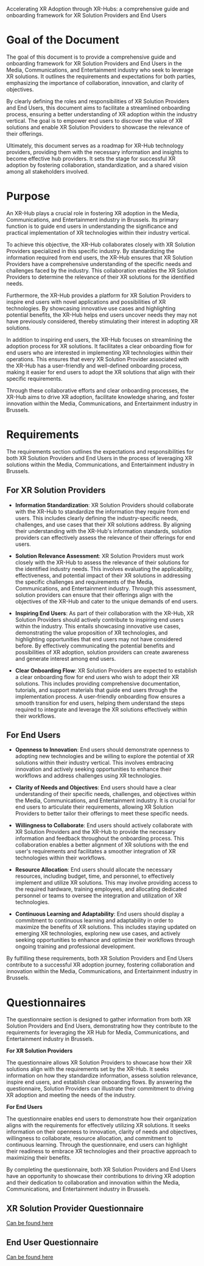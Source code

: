 Accelerating XR Adoption through XR-Hubs: a comprehensive guide and onboarding framework for XR Solution Providers and End Users

Goal of the Document
====================

The goal of this document is to provide a comprehensive guide and onboarding framework for XR Solution Providers and End Users in the Media, Communications, and Entertainment industry who seek to leverage XR solutions. It outlines the requirements and expectations for both parties, emphasizing the importance of collaboration, innovation, and clarity of objectives.

By clearly defining the roles and responsibilities of XR Solution Providers and End Users, this document aims to facilitate a streamlined onboarding process, ensuring a better understanding of XR adoption within the industry vertical. The goal is to empower end users to discover the value of XR solutions and enable XR Solution Providers to showcase the relevance of their offerings.

Ultimately, this document serves as a roadmap for XR-Hub technology providers, providing them with the necessary information and insights to become effective hub providers. It sets the stage for successful XR adoption by fostering collaboration, standardization, and a shared vision among all stakeholders involved.

Purpose
=======

An XR-Hub plays a crucial role in fostering XR adoption in the Media, Communications, and Entertainment industry in Brussels. Its primary function is to guide end users in understanding the significance and practical implementation of XR technologies within their industry vertical.

To achieve this objective, the XR-Hub collaborates closely with XR Solution Providers specialized in this specific industry. By standardizing the information required from end users, the XR-Hub ensures that XR Solution Providers have a comprehensive understanding of the specific needs and challenges faced by the industry. This collaboration enables the XR Solution Providers to determine the relevance of their XR solutions for the identified needs.

Furthermore, the XR-Hub provides a platform for XR Solution Providers to inspire end users with novel applications and possibilities of XR technologies. By showcasing innovative use cases and highlighting potential benefits, the XR-Hub helps end users uncover needs they may not have previously considered, thereby stimulating their interest in adopting XR solutions.

In addition to inspiring end users, the XR-Hub focuses on streamlining the adoption process for XR solutions. It facilitates a clear onboarding flow for end users who are interested in implementing XR technologies within their operations. This ensures that every XR Solution Provider associated with the XR-Hub has a user-friendly and well-defined onboarding process, making it easier for end users to adopt the XR solutions that align with their specific requirements.

Through these collaborative efforts and clear onboarding processes, the XR-Hub aims to drive XR adoption, facilitate knowledge sharing, and foster innovation within the Media, Communications, and Entertainment industry in Brussels.

Requirements
============

The requirements section outlines the expectations and responsibilities for both XR Solution Providers and End Users in the process of leveraging XR solutions within the Media, Communications, and Entertainment industry in Brussels.

For XR Solution Providers
-------------------------

*   **Information Standardization**: XR Solution Providers should collaborate with the XR-Hub to standardize the information they require from end users. This includes clearly defining the industry-specific needs, challenges, and use cases that their XR solutions address. By aligning their understanding with the XR-Hub's information standards, solution providers can effectively assess the relevance of their offerings for end users.
    

*   **Solution Relevance Assessment**: XR Solution Providers must work closely with the XR-Hub to assess the relevance of their solutions for the identified industry needs. This involves evaluating the applicability, effectiveness, and potential impact of their XR solutions in addressing the specific challenges and requirements of the Media, Communications, and Entertainment industry. Through this assessment, solution providers can ensure that their offerings align with the objectives of the XR-Hub and cater to the unique demands of end users.
    

*   **Inspiring End Users**: As part of their collaboration with the XR-Hub, XR Solution Providers should actively contribute to inspiring end users within the industry. This entails showcasing innovative use cases, demonstrating the value proposition of XR technologies, and highlighting opportunities that end users may not have considered before. By effectively communicating the potential benefits and possibilities of XR adoption, solution providers can create awareness and generate interest among end users.
    

*   **Clear Onboarding Flow**: XR Solution Providers are expected to establish a clear onboarding flow for end users who wish to adopt their XR solutions. This includes providing comprehensive documentation, tutorials, and support materials that guide end users through the implementation process. A user-friendly onboarding flow ensures a smooth transition for end users, helping them understand the steps required to integrate and leverage the XR solutions effectively within their workflows.
    

For End Users
-------------

*   **Openness to Innovation**: End users should demonstrate openness to adopting new technologies and be willing to explore the potential of XR solutions within their industry vertical. This involves embracing innovation and actively seeking opportunities to enhance their workflows and address challenges using XR technologies.
    

*   **Clarity of Needs and Objectives**: End users should have a clear understanding of their specific needs, challenges, and objectives within the Media, Communications, and Entertainment industry. It is crucial for end users to articulate their requirements, allowing XR Solution Providers to better tailor their offerings to meet these specific needs.
    

*   **Willingness to Collaborate**: End users should actively collaborate with XR Solution Providers and the XR-Hub to provide the necessary information and feedback throughout the onboarding process. This collaboration enables a better alignment of XR solutions with the end user's requirements and facilitates a smoother integration of XR technologies within their workflows.
    

*   **Resource Allocation**: End users should allocate the necessary resources, including budget, time, and personnel, to effectively implement and utilize XR solutions. This may involve providing access to the required hardware, training employees, and allocating dedicated personnel or teams to oversee the integration and utilization of XR technologies.
    

*   **Continuous Learning and Adaptability**: End users should display a commitment to continuous learning and adaptability in order to maximize the benefits of XR solutions. This includes staying updated on emerging XR technologies, exploring new use cases, and actively seeking opportunities to enhance and optimize their workflows through ongoing training and professional development.
    

By fulfilling these requirements, both XR Solution Providers and End Users contribute to a successful XR adoption journey, fostering collaboration and innovation within the Media, Communications, and Entertainment industry in Brussels.

Questionnaires
==============

The questionnaire section is designed to gather information from both XR Solution Providers and End Users, demonstrating how they contribute to the requirements for leveraging the XR Hub for Media, Communications, and Entertainment industry in Brussels.

**For XR Solution Providers**

The questionnaire allows XR Solution Providers to showcase how their XR solutions align with the requirements set by the XR-Hub. It seeks information on how they standardize information, assess solution relevance, inspire end users, and establish clear onboarding flows. By answering the questionnaire, Solution Providers can illustrate their commitment to driving XR adoption and meeting the needs of the industry.

**For End Users**

The questionnaire enables end users to demonstrate how their organization aligns with the requirements for effectively utilizing XR solutions. It seeks information on their openness to innovation, clarity of needs and objectives, willingness to collaborate, resource allocation, and commitment to continuous learning. Through the questionnaire, end users can highlight their readiness to embrace XR technologies and their proactive approach to maximizing their benefits.

By completing the questionnaire, both XR Solution Providers and End Users have an opportunity to showcase their contributions to driving XR adoption and their dedication to collaboration and innovation within the Media, Communications, and Entertainment industry in Brussels.

XR Solution Provider Questionnaire
----------------------------------

[Can be found here](https://docs.google.com/document/d/19Nb3aZqCVfxOTjaNHSxMFIq0BGQeUscKr_s7AflkcSQ/edit)

End User Questionnaire
----------------------

[Can be found here](https://docs.google.com/document/d/1jAVXIafNnokFqV8R5-3MmzSkajORmavoikhWEHtXIbM/edit)

